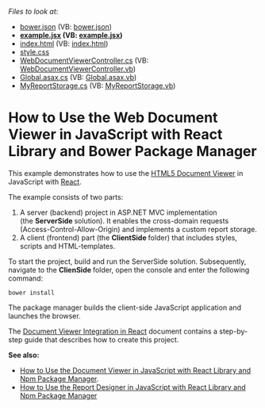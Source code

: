 <!-- default file list -->
*Files to look at*:

* [bower.json](./CS/ClientSide/bower.json) (VB: [bower.json](./VB/ClientSide/bower.json))
* **[example.jsx](./CS/ClientSide/example.jsx) (VB: [example.jsx](./VB/ClientSide/example.jsx))**
* [index.html](./CS/ClientSide/index.html) (VB: [index.html](./VB/ClientSide/index.html))
* [style.css](./CS/ClientSide/style.css)
* [WebDocumentViewerController.cs](./CS/ServerSide/Controllers/WebDocumentViewerController.cs) (VB: [WebDocumentViewerController.vb](./VB/ServerSide/Controllers/WebDocumentViewerController.vb))
* [Global.asax.cs](./CS/ServerSide/Global.asax.cs) (VB: [Global.asax.vb](./VB/ServerSide/Global.asax.vb))
* [MyReportStorage.cs](./CS/ServerSide/MyReportStorage.cs) (VB: [MyReportStorage.vb](./VB/ServerSide/MyReportStorage.vb))
<!-- default file list end -->
# How to Use the Web Document Viewer in JavaScript with React Library and Bower Package Manager


This example demonstrates how to use the [HTML5 Document Viewer](https://docs.devexpress.com/XtraReports/17738) in JavaScript with [React](https://reactjs.org/).

The example consists of two parts: 
1. A server (backend) project in ASP.NET MVC implementation (the <strong>ServerSide </strong>solution). It enables the cross-domain requests (Access-Control-Allow-Origin) and implements a custom report storage.
2. A client (frontend) part (the <strong>ClientSide </strong>folder) that includes styles, scripts and HTML-templates. 

To start the project, build and run the ServerSide solution. Subsequently, navigate to the <strong>ClienSide </strong>folder, open the console and enter the following command:

```bower install```

The package manager builds the client-side JavaScript application and launches the browser.

The [Document Viewer Integration in React](https://docs.devexpress.com/XtraReports/119338) document contains a step-by-step guide that describes how to create this project.

<b>See also:</b>
* [How to Use the Document Viewer in JavaScript with React Library and Npm Package Manager](https://github.com/DevExpress-Examples/reporting-document-viewer-in-javascript-with-react).
* [How to Use the Report Designer in JavaScript with React Library and Npm Package Manager](https://github.com/DevExpress-Examples/reporting-eud-designer-in-javascript-with-react)


